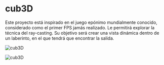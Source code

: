 # cub3D

Este proyecto está inspirado en el juego epónimo mundialmente conocido, considerado como el primer FPS jamás realizado.
Le permitirá explorar la técnica del ray-casting.
Su objetivo será crear una vista dinámica dentro de un laberinto, en el que tendrá que encontrar la salida.


![cub3D](https://user-images.githubusercontent.com/59937322/110688938-6ad70300-81e2-11eb-91d6-811082dab3bf.png)

![cub3D](https://github.com/krios-fu/cub3D/issues/2#issue-828261634)
